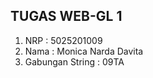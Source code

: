 ## TUGAS WEB-GL 1

1. NRP             : 5025201009
2. Nama            : Monica Narda Davita
3. Gabungan String : 09TA